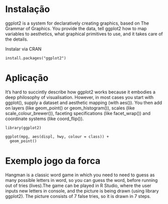 # Instalação

ggplot2 is a system for declaratively creating graphics, based on The
Grammar of Graphics. You provide the data, tell ggplot2 how to map
variables to aesthetics, what graphical primitives to use, and it takes
care of the details.

Instalar via CRAN

    install.packages("ggplot2")

# Aplicação

It’s hard to succintly describe how ggplot2 works because it embodies a
deep philosophy of visualisation. However, in most cases you start with
ggplot(), supply a dataset and aesthetic mapping (with aes()). You then
add on layers (like geom\_point() or geom\_histogram()), scales (like
scale\_colour\_brewer()), faceting specifications (like facet\_wrap())
and coordinate systems (like coord\_flip()).

    library(ggplot2)

    ggplot(mpg, aes(displ, hwy, colour = class)) + 
      geom_point()

# Exemplo jogo da forca

Hangman is a classic word game in which you need to need to guess as
many possible letters in word, so you can guess the word, before running
out of tries (lives).The game can be played in R Studio, where the user
inputs new letters in console, and the picture is being drawn (using
library ggplot2). The picture consists of 7 false tries, so it is drawn
in 7 steps.
